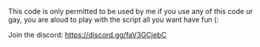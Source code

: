 This code is only permitted to be used by me if you use any of this code ur gay, you are aloud to play with the script all you want have fun (:

Join the discord: https://discord.gg/faV3GCjebC
